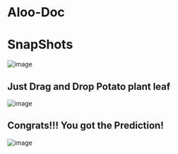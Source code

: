 # Aloo-Doc
# SnapShots
![image](https://user-images.githubusercontent.com/44989568/162040159-d71cdc64-3b9c-4486-882b-e4c250470719.png)
## Just Drag and Drop Potato plant leaf
![image](https://user-images.githubusercontent.com/44989568/162040583-b6d16b55-1db9-478c-a4de-6287710eabdf.png)
## Congrats!!! You got the Prediction!
![image](https://user-images.githubusercontent.com/44989568/162040729-149d74fe-58cc-4230-ae5f-a651f6be08b3.png)
